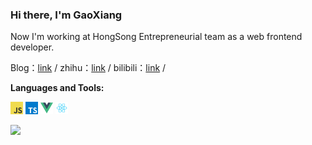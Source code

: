 ### Hi there, I'm GaoXiang 

Now I'm working at HongSong Entrepreneurial team as a web frontend developer.

Blog：[link](http://gaoxiang.ddns.net:8083) /   zhihu：[link](https://www.zhihu.com/people/gao-xiang-87-6) /   bilibili：[link](https://space.bilibili.com/67247583) /

**Languages and Tools:**  

<code><img height="20" src="https://raw.githubusercontent.com/github/explore/80688e429a7d4ef2fca1e82350fe8e3517d3494d/topics/javascript/javascript.png"></code>
<code><img height="20" src="https://raw.githubusercontent.com/github/explore/80688e429a7d4ef2fca1e82350fe8e3517d3494d/topics/typescript/typescript.png"></code>
<code><img height="20" src="https://raw.githubusercontent.com/github/explore/80688e429a7d4ef2fca1e82350fe8e3517d3494d/topics/vue/vue.png"></code>
<code><img height="20" src="https://raw.githubusercontent.com/github/explore/80688e429a7d4ef2fca1e82350fe8e3517d3494d/topics/react/react.png"></code>

![](https://github-readme-stats.vercel.app/api?username=gaoxianglyx&show_icons=true&title_color=E88795&icon_color=FF33FF&text_color=D6BCD5&bg_color=151515)
